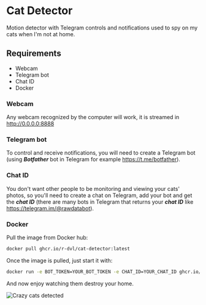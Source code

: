# Cat Detector
Motion detector with Telegram controls and notifications used to spy on my cats when I'm not at home.
## Requirements
- Webcam
- Telegram bot
- Chat ID
- Docker

### Webcam
Any webcam recognized by the computer will work, it is streamed in http://0.0.0.0:8888
### Telegram bot
To control and receive notifications, you will need to create a Telegram bot (using ___Botfather___ bot in Telegram for example https://t.me/botfather).
### Chat ID
You don't want other people to be monitoring and viewing your cats' photos, so you'll need to create a chat on Telegram, add your bot and get the ___chat ID___ (there are many bots in Telegram that returns your ___chat ID___ like https://telegram.im/@rawdatabot).
### Docker
Pull the image from Docker hub:
~~~bash
docker pull ghcr.io/r-dvl/cat-detector:latest
~~~
Once the image is pulled, just start it with:
~~~bash
docker run -e BOT_TOKEN=YOUR_BOT_TOKEN -e CHAT_ID=YOUR_CHAT_ID ghcr.io/r-dvl/cat-detector:latest
~~~
And now enjoy watching them destroy your home.

<img src="https://i.gyazo.com/fd2e902c259fb6a44b80e83b58c6c787.jpg" alt="Crazy cats detected"/>
